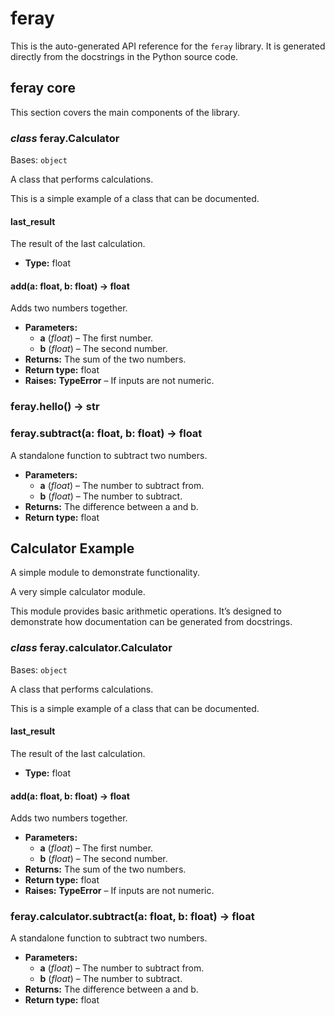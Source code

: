 # feray

This is the auto-generated API reference for the `feray` library.
It is generated directly from the docstrings in the Python source code.

## feray core

This section covers the main components of the library.

<a id="module-feray"></a>

### *class* feray.Calculator

Bases: `object`

A class that performs calculations.

This is a simple example of a class that can be documented.

#### last_result

The result of the last calculation.

* **Type:**
  float

#### add(a: float, b: float) → float

Adds two numbers together.

* **Parameters:**
  * **a** (*float*) – The first number.
  * **b** (*float*) – The second number.
* **Returns:**
  The sum of the two numbers.
* **Return type:**
  float
* **Raises:**
  **TypeError** – If inputs are not numeric.

### feray.hello() → str

### feray.subtract(a: float, b: float) → float

A standalone function to subtract two numbers.

* **Parameters:**
  * **a** (*float*) – The number to subtract from.
  * **b** (*float*) – The number to subtract.
* **Returns:**
  The difference between a and b.
* **Return type:**
  float

## Calculator Example

A simple module to demonstrate functionality.

<a id="module-feray.calculator"></a>

A very simple calculator module.

This module provides basic arithmetic operations. It’s designed to demonstrate
how documentation can be generated from docstrings.

### *class* feray.calculator.Calculator

Bases: `object`

A class that performs calculations.

This is a simple example of a class that can be documented.

#### last_result

The result of the last calculation.

* **Type:**
  float

#### add(a: float, b: float) → float

Adds two numbers together.

* **Parameters:**
  * **a** (*float*) – The first number.
  * **b** (*float*) – The second number.
* **Returns:**
  The sum of the two numbers.
* **Return type:**
  float
* **Raises:**
  **TypeError** – If inputs are not numeric.

### feray.calculator.subtract(a: float, b: float) → float

A standalone function to subtract two numbers.

* **Parameters:**
  * **a** (*float*) – The number to subtract from.
  * **b** (*float*) – The number to subtract.
* **Returns:**
  The difference between a and b.
* **Return type:**
  float
